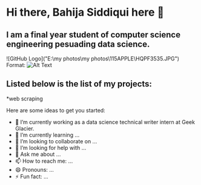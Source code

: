 # Hi there, Bahija Siddiqui here 👋
## I am a final year student of computer science engineering pesuading data science. 
![GitHub Logo]("E:\my photos\my photos\115APPLE\HQPF3535.JPG")
Format: ![Alt Text](url)
## Listed below is the list of my projects:
*web scraping


Here are some ideas to get you started:

- 🔭 I’m currently working as a data science technical writer intern at Geek Glacier.
- 🌱 I’m currently learning ...
- 👯 I’m looking to collaborate on ...
- 🤔 I’m looking for help with ...
- 💬 Ask me about ...
- 📫 How to reach me: ...
- 😄 Pronouns: ...
- ⚡ Fun fact: ...

